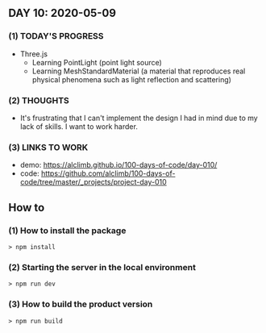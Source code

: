 ## DAY 10: 2020-05-09
### (1) TODAY'S PROGRESS
- Three.js
  - Learning PointLight (point light source)
  - Learning MeshStandardMaterial (a material that reproduces real physical phenomena such as light reflection and scattering)

### (2) THOUGHTS
- It's frustrating that I can't implement the design I had in mind due to my lack of skills. I want to work harder.

### (3) LINKS TO WORK
- demo: https://alclimb.github.io/100-days-of-code/day-010/
- code: https://github.com/alclimb/100-days-of-code/tree/master/_projects/project-day-010


## How to

### (1) How to install the package

```
> npm install
```

### (2) Starting the server in the local environment

```
> npm run dev
```

### (3) How to build the product version

```
> npm run build
```
